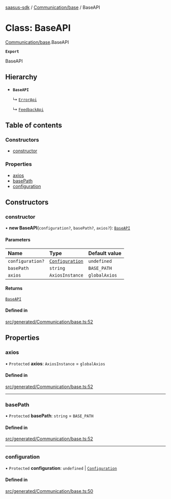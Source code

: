[saasus-sdk](../README.md) / [Communication/base](../modules/Communication_base.md) / BaseAPI

# Class: BaseAPI

[Communication/base](../modules/Communication_base.md).BaseAPI

**`Export`**

BaseAPI

## Hierarchy

- **`BaseAPI`**

  ↳ [`ErrorApi`](Communication_api.ErrorApi.md)

  ↳ [`FeedbackApi`](Communication_api.FeedbackApi.md)

## Table of contents

### Constructors

- [constructor](Communication_base.BaseAPI.md#constructor)

### Properties

- [axios](Communication_base.BaseAPI.md#axios)
- [basePath](Communication_base.BaseAPI.md#basepath)
- [configuration](Communication_base.BaseAPI.md#configuration)

## Constructors

### constructor

• **new BaseAPI**(`configuration?`, `basePath?`, `axios?`): [`BaseAPI`](Communication_base.BaseAPI.md)

#### Parameters

| Name | Type | Default value |
| :------ | :------ | :------ |
| `configuration?` | [`Configuration`](Communication_configuration.Configuration.md) | `undefined` |
| `basePath` | `string` | `BASE_PATH` |
| `axios` | `AxiosInstance` | `globalAxios` |

#### Returns

[`BaseAPI`](Communication_base.BaseAPI.md)

#### Defined in

[src/generated/Communication/base.ts:52](https://github.com/saasus-platform/saasus-sdk-javascript/blob/c6c266c/src/generated/Communication/base.ts#L52)

## Properties

### axios

• `Protected` **axios**: `AxiosInstance` = `globalAxios`

#### Defined in

[src/generated/Communication/base.ts:52](https://github.com/saasus-platform/saasus-sdk-javascript/blob/c6c266c/src/generated/Communication/base.ts#L52)

___

### basePath

• `Protected` **basePath**: `string` = `BASE_PATH`

#### Defined in

[src/generated/Communication/base.ts:52](https://github.com/saasus-platform/saasus-sdk-javascript/blob/c6c266c/src/generated/Communication/base.ts#L52)

___

### configuration

• `Protected` **configuration**: `undefined` \| [`Configuration`](Communication_configuration.Configuration.md)

#### Defined in

[src/generated/Communication/base.ts:50](https://github.com/saasus-platform/saasus-sdk-javascript/blob/c6c266c/src/generated/Communication/base.ts#L50)
